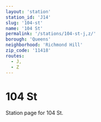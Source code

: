 ```yaml
---
layout: 'station'
station_id: 'J14'
slug: '104-st'
name: '104 St'
permalink: '/stations/104-st-j,z/'
borough: 'Queens'
neighborhood: 'Richmond Hill'
zip_code: '11418'
routes:
  - J,
  - Z
---
```

# 104 St

Station page for 104 St.
